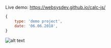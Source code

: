 Live demo: https://websysdev.github.io/calc-js/

```javascript
{
	type: 'demo project',
	date: '06.06.2018',
}
```

![alt text](https://websysdev.github.io/calc-js/scr.png)